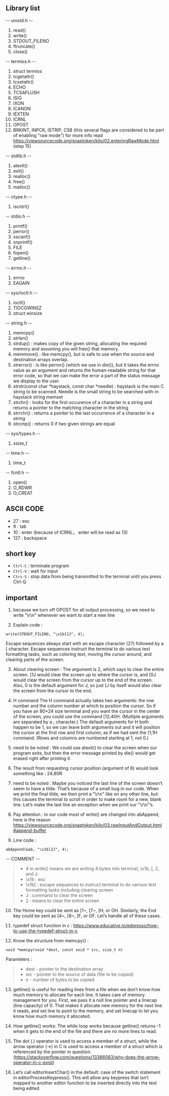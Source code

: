 ## Library list
-- unistd.h --
1. read()
2. write()
3. STDOUT_FILENO
4. ftruncate()
5. close()

-- termios.h --
1. struct termios
2. tcgetattr()
3. tcsetattr()
4. ECHO
5. TCSAFLUSH
6. ISIG
7. IXON
8. ICANON
9. IEXTEN
10. ICRNL
11. OPOST
12. BRKINT, INPCK, ISTRIP, CS8 (this several flags are considered to be part of enabling "raw mode") for more info read https://viewsourcecode.org/snaptoken/kilo/02.enteringRawMode.html (step 15)

-- stdlib.h --
1. atexit()
2. exit()
3. realloc()
4. free()
5. malloc()

-- ctype.h --
1. iscntrl()

-- stdio.h --
1. printf()
2. perror()
3. sscanf()
4. snprintf()
5. FILE
6. fopen()
7. getline()

-- errno.h --
1. errno
2. EAGAIN

-- sys/ioctl.h --
1. ioctl()
2. TIOCGWINSZ
3. struct winsize

-- string.h --
1. memcpy()
2. strlen()
3. strdup() : makes copy of the given string, allocating the required memory and assuming you will free() that memory.
4. memmove() : like memcpy(), but is safe to use when the source and destination arrays overlap.
5. strerror() : is like perror() (which we use in die()), but it takes the errno value as an argument and returns the human-readable string for that error code, so that we can make the error a part of the status message we display to the user.
6. strstr(const char *haystack, const char *needle) : haystack is the main C string to be scanned. Needle is the small string to be searched with-in haystack string
memset
7. strchr() : looks for the first occurence of a character in a string and returns a pointer to the matching character in the string
8. strrchr() : returns a pointer to the last occurrence of a character in a string
9. strcmp() : returns 0 if two given strings are equal

-- sys/types.h --
1. ssize_t

-- time.h --
1. time_t

-- fcntl.h --
1. open()
2. O_RDWR
3. O_CREAT

## ASCII CODE
* 27 : esc
* 9 : tab
* 10 : enter (because of ICRNL， enter will be read as 13)
* 127 : backspace

## short key
* `Ctrl-C` : terminate program
* `Ctrl-V` : wait for input
* `Ctrs-S` : stop data from being transmitted to the terminal until you press Ctrl-Q

## important
1. because we turn off OPOST for all output processing, so we need to write "\r\n" whenever we want to start a new line

2. Explain code :
``` 
write(STDOUT_FILENO, "\x1b[2J", 4);
```
Escape sequences always start with an escape character (27) followed by a [ character. Escape sequences instruct the terminal to do various text formatting tasks, such as coloring text, moving the cursor around, and clearing parts of the screen.

3. About clearing screen :
The argument is 2, which says to clear the entire screen. <esc>[1J would clear the screen up to where the cursor is, and <esc>[0J would clear the screen from the cursor up to the end of the screen. Also, 0 is the default argument for J, so just <esc>[J by itself would also clear the screen from the cursor to the end.

4. H command
The H command actually takes two arguments: the row number and the column number at which to position the cursor. So if you have an 80×24 size terminal and you want the cursor in the center of the screen, you could use the command <esc>[12;40H. (Multiple arguments are separated by a ; character.) The default arguments for H both happen to be 1, so we can leave both arguments out and it will position the cursor at the first row and first column, as if we had sent the <esc>[1;1H command. (Rows and columns are numbered starting at 1, not 0.)

5. need to be noted :
We could use atexit() to clear the screen when our program exits, but then the error message printed by die() would get erased right after printing it.

6. The result from requesting cursor position (argument of 6) would look something like : 24;80R

7. need to be noted :
Maybe you noticed the last line of the screen doesn’t seem to have a tilde. That’s because of a small bug in our code. When we print the final tilde, we then print a "\r\n" like on any other line, but this causes the terminal to scroll in order to make room for a new, blank line. Let’s make the last line an exception when we print our "\r\n"’s.

8. Pay attention :
in our code most of write() are changed into abAppend, here is the reason https://viewsourcecode.org/snaptoken/kilo/03.rawInputAndOutput.html#append-buffer

9. Line code : 
```
abAppend(&ab, "\x1b[2J", 4);
```
-- COMMENT --
> * 4 in write() means we are writing 4 bytes into terminal, \x1b, [, 2, and J.
> * \x1b : esc
> * \x1b[ : escape sequances to instruct terminal to do various text formatting tasks including clearing screen
> * J : command to clear the screen
> * 2 : means to clear the entire screen


10. The Home key could be sent as <esc>[1~, <esc>[7~, <esc>[H, or <esc>OH. Similarly, the End key could be sent as <esc>[4~, <esc>[8~, <esc>[F, or <esc>OF. Let’s handle all of these cases.

11. typedef struct function in c :
https://www.educative.io/edpresso/how-to-use-the-typedef-struct-in-c

12. Know the structure from memcpy() :
```
void *memcpy(void *dest, const void * src, size_t n)
```
Parameters :
> * dest - pointer to the destination array
> * src - pointer to the source of data (file to be copied)
> * n - number of bytes to be copied

13. getline() is useful for reading lines from a file when we don’t know how much memory to allocate for each line. It takes care of memory management for you. First, we pass it a null line pointer and a linecap (line capacity) of 0. That makes it allocate new memory for the next line it reads, and set line to point to the memory, and set linecap to let you know how much memory it allocated.

14. How getline() works:
The while loop works because getline() returns -1 when it gets to the end of the file and there are no more lines to read.

15. The dot (.) operator is used to access a member of a struct, while the arrow operator (->) in C is used to access a member of a struct which is referenced by the pointer in question.
(https://stackoverflow.com/questions/13366083/why-does-the-arrow-operator-in-c-exist)

16. Let’s call editorInsertChar() in the default: case of the switch statement in editorProcessKeypress(). This will allow any keypress that isn’t mapped to another editor function to be inserted directly into the text being edited.
